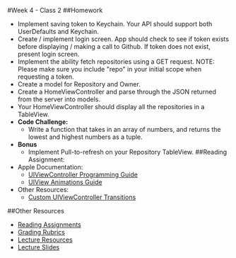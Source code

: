 #Week 4 - Class 2
##Homework
* Implement saving token to Keychain. Your API should support both UserDefaults and Keychain.
* Create / implement login screen. App should check to see if token exists before displaying / making a call to Github. If token does not exist, present login screen.
* Implement the ability fetch repositories using a GET request. NOTE: Please make sure you include "repo" in your initial scope when requesting a token.
* Create a model for Repository and Owner.
* Create a HomeViewController and parse through the JSON returned from the server into models.
* Your HomeViewController should display all the repositories in a TableView.
* **Code Challenge:**
	* Write a function that takes in an array of numbers, and returns the lowest and highest numbers as a tuple.
* **Bonus**
	* Implement Pull-to-refresh on your Repository TableView.
##Reading Assignment:
* Apple Documentation:
	* [UIViewController Programming Guide](https://developer.apple.com/library/ios/featuredarticles/ViewControllerPGforiPhoneOS/index.html#//apple_ref/doc/uid/TP40007457-CH2-SW1)
	* [UIView Animations Guide](https://developer.apple.com/library/ios/documentation/WindowsViews/Conceptual/ViewPG_iPhoneOS/AnimatingViews/AnimatingViews.html#//apple_ref/doc/uid/TP40009503-CH6-SW1)
* Other Resources:
	* [Custom UIViewController Transitions](https://www.objc.io/issues/5-ios7/view-controller-transitions/)

##Other Resources
* [Reading Assignments](../../Resources/ra-grading-standard/)
* [Grading Rubrics](../../Resources/)
* [Lecture Resources](lecture/)
* [Lecture Slides](https://www.icloud.com/keynote/000QTHpeeBGGo_aR7U3F-rjiA#Week4_Day2)
